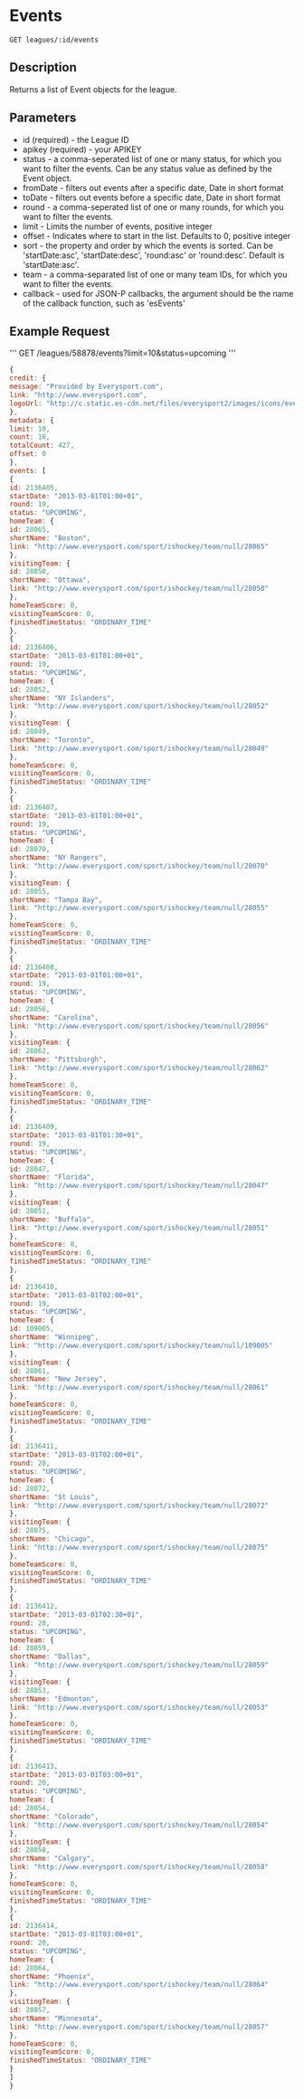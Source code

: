 # Events

    GET leagues/:id/events

## Description
Returns a list of Event objects for the league.

## Parameters
* id (required) - the League ID
* apikey (required) - your APIKEY
* status - a comma-seperated list of one or many status, for which you want to filter the events. Can be any status value as defined by the Event object.
* fromDate - filters out events after a specific date, Date in short format
* toDate - filters out events before a specific date, Date in short format
* round - a comma-seperated list of one or many rounds, for which you want to filter the events.
* limit - Limits the number of events, positive integer
* offset - Indicates where to start in the list. Defaults to 0, positive integer
* sort - the property and order by which the events is sorted. Can be 'startDate:asc', 'startDate:desc', 'round:asc' or 'round:desc'. Default is 'startDate:asc'.
* team - a comma-separated list of one or many team IDs, for which you want to filter the events.  
* callback - used for JSON-P callbacks, the argument should be the name of the callback function, such as 'esEvents'

## Example Request
'''
GET /leagues/58878/events?limit=10&status=upcoming
'''

```javascript
{
credit: {
message: "Provided by Everysport.com",
link: "http://www.everysport.com",
logoUrl: "http://c.static.es-cdn.net/files/everysport2/images/icons/event/small/everysport.png"
},
metadata: {
limit: 10,
count: 10,
totalCount: 427,
offset: 0
},
events: [
{
id: 2136405,
startDate: "2013-03-01T01:00+01",
round: 19,
status: "UPCOMING",
homeTeam: {
id: 28065,
shortName: "Boston",
link: "http://www.everysport.com/sport/ishockey/team/null/28065"
},
visitingTeam: {
id: 28050,
shortName: "Ottawa",
link: "http://www.everysport.com/sport/ishockey/team/null/28050"
},
homeTeamScore: 0,
visitingTeamScore: 0,
finishedTimeStatus: "ORDINARY_TIME"
},
{
id: 2136406,
startDate: "2013-03-01T01:00+01",
round: 19,
status: "UPCOMING",
homeTeam: {
id: 28052,
shortName: "NY Islanders",
link: "http://www.everysport.com/sport/ishockey/team/null/28052"
},
visitingTeam: {
id: 28049,
shortName: "Toronto",
link: "http://www.everysport.com/sport/ishockey/team/null/28049"
},
homeTeamScore: 0,
visitingTeamScore: 0,
finishedTimeStatus: "ORDINARY_TIME"
},
{
id: 2136407,
startDate: "2013-03-01T01:00+01",
round: 19,
status: "UPCOMING",
homeTeam: {
id: 28070,
shortName: "NY Rangers",
link: "http://www.everysport.com/sport/ishockey/team/null/28070"
},
visitingTeam: {
id: 28055,
shortName: "Tampa Bay",
link: "http://www.everysport.com/sport/ishockey/team/null/28055"
},
homeTeamScore: 0,
visitingTeamScore: 0,
finishedTimeStatus: "ORDINARY_TIME"
},
{
id: 2136408,
startDate: "2013-03-01T01:00+01",
round: 19,
status: "UPCOMING",
homeTeam: {
id: 28056,
shortName: "Carolina",
link: "http://www.everysport.com/sport/ishockey/team/null/28056"
},
visitingTeam: {
id: 28062,
shortName: "Pittsburgh",
link: "http://www.everysport.com/sport/ishockey/team/null/28062"
},
homeTeamScore: 0,
visitingTeamScore: 0,
finishedTimeStatus: "ORDINARY_TIME"
},
{
id: 2136409,
startDate: "2013-03-01T01:30+01",
round: 19,
status: "UPCOMING",
homeTeam: {
id: 28047,
shortName: "Florida",
link: "http://www.everysport.com/sport/ishockey/team/null/28047"
},
visitingTeam: {
id: 28051,
shortName: "Buffalo",
link: "http://www.everysport.com/sport/ishockey/team/null/28051"
},
homeTeamScore: 0,
visitingTeamScore: 0,
finishedTimeStatus: "ORDINARY_TIME"
},
{
id: 2136410,
startDate: "2013-03-01T02:00+01",
round: 19,
status: "UPCOMING",
homeTeam: {
id: 109005,
shortName: "Winnipeg",
link: "http://www.everysport.com/sport/ishockey/team/null/109005"
},
visitingTeam: {
id: 28061,
shortName: "New Jersey",
link: "http://www.everysport.com/sport/ishockey/team/null/28061"
},
homeTeamScore: 0,
visitingTeamScore: 0,
finishedTimeStatus: "ORDINARY_TIME"
},
{
id: 2136411,
startDate: "2013-03-01T02:00+01",
round: 20,
status: "UPCOMING",
homeTeam: {
id: 28072,
shortName: "St Louis",
link: "http://www.everysport.com/sport/ishockey/team/null/28072"
},
visitingTeam: {
id: 28075,
shortName: "Chicago",
link: "http://www.everysport.com/sport/ishockey/team/null/28075"
},
homeTeamScore: 0,
visitingTeamScore: 0,
finishedTimeStatus: "ORDINARY_TIME"
},
{
id: 2136412,
startDate: "2013-03-01T02:30+01",
round: 20,
status: "UPCOMING",
homeTeam: {
id: 28059,
shortName: "Dallas",
link: "http://www.everysport.com/sport/ishockey/team/null/28059"
},
visitingTeam: {
id: 28053,
shortName: "Edmonton",
link: "http://www.everysport.com/sport/ishockey/team/null/28053"
},
homeTeamScore: 0,
visitingTeamScore: 0,
finishedTimeStatus: "ORDINARY_TIME"
},
{
id: 2136413,
startDate: "2013-03-01T03:00+01",
round: 20,
status: "UPCOMING",
homeTeam: {
id: 28054,
shortName: "Colorado",
link: "http://www.everysport.com/sport/ishockey/team/null/28054"
},
visitingTeam: {
id: 28058,
shortName: "Calgary",
link: "http://www.everysport.com/sport/ishockey/team/null/28058"
},
homeTeamScore: 0,
visitingTeamScore: 0,
finishedTimeStatus: "ORDINARY_TIME"
},
{
id: 2136414,
startDate: "2013-03-01T03:00+01",
round: 20,
status: "UPCOMING",
homeTeam: {
id: 28064,
shortName: "Phoenix",
link: "http://www.everysport.com/sport/ishockey/team/null/28064"
},
visitingTeam: {
id: 28057,
shortName: "Minnesota",
link: "http://www.everysport.com/sport/ishockey/team/null/28057"
},
homeTeamScore: 0,
visitingTeamScore: 0,
finishedTimeStatus: "ORDINARY_TIME"
}
]
}
```
